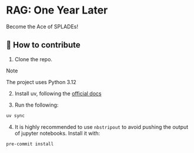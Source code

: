 # RAG: One Year Later

Become the Ace of SPLADEs!

## 🤗 How to contribute

1. Clone the repo.

> [!NOTE]
> The project uses Python 3.12

2. Install uv, following the [official docs](https://docs.astral.sh/uv/getting-started/installation/)

3. Run the following:

```bash
uv sync
```

4. It is highly recommended to use `nbstripout` to avoid pushing the output of jupyter notebooks.
   Install it with:

```bash
pre-commit install
```
